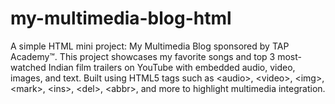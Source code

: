 # my-multimedia-blog-html
A simple HTML mini project: My Multimedia Blog sponsored by TAP Academy™. This project showcases my favorite songs and top 3 most-watched Indian film trailers on YouTube with embedded audio, video, images, and text. Built using HTML5 tags such as &lt;audio>, &lt;video>, &lt;img>, &lt;mark>, &lt;ins>, &lt;del>, &lt;abbr>, and more to highlight multimedia integration.
